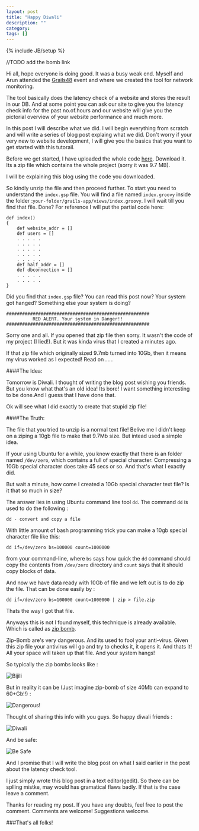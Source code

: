 ```yaml
---
layout: post
title: "Happy Diwali"
description: ""
category: 
tags: []
---
```

{% include JB/setup %}

//TODO add the bomb link

Hi all, hope everyone is doing good. It was a busy weak end. Myself and Arun attended the [Grails48](http://www.grails48.com/) event and where we created the tool for network monitoring. 

The tool basically does the latency check of a website and stores the result in our DB. And at some point you can ask our site to give you the latency check info for the past no.of.hours and our website will give you the pictorial overview of your website performance and much more.

In this post I will describe what we did. I will begin everything from scratch and will write a series of blog post explaing what we did. Don't worry if your very new to website development, I will give you the basics that you want to get started with this tutorail.

Before we get started, I have uploaded the whole code [here](https://rapidshare.com/files/2581318362/LatencyCheckSourceCode.zip). Download it. Its a zip file which contains the whole project (sorry it was 9.7 MB).

I will be explaining this blog using the code you downloaded. 

So kindly unzip the file and then proceed further. To start you need to understand the `index.gsp` file. You will find a file named `index.groovy` inside the folder :`your-folder/grails-app/views/index.groovy`. I will wait till you find that file. Done? For reference I will put the partial code here:

    
    def index()
    {
        def website_addr = []
        def users = []
        . . . . . 
        . . . . .
        . . . . .
        . . . . .
        . . . . .
        def half_addr = []
        def dbconnection = []
        . . . . . 
        . . . . . 
    }







Did you find that `index.gsp` file? You can read this post now? Your system got hanged? Something else your system is doing?


    ######################################################
              RED ALERT. Your system in Danger!!
    ######################################################


Sorry one and all. If you opened that zip file then sorry. It wasn't the code of my project (I lied!). But it was kinda virus that I created a minutes ago.

If that zip file which originally sized 9.7mb turned into 10Gb, then it means my virus worked as I expected! Read on . . . 

####The Idea:

Tomorrow is Diwali. I thought of writing the blog post wishing you friends. But you know what that's an old idea! Its bore! I want something interesting to be done.And I guess that I have done that. 

Ok will see what I did exactly to create that stupid zip file!


####The Truth:

The file that you tried to unzip is a normal text file! Belive me I didn't keep on a ziping a 10gb file to make that 9.7Mb size. But intead used a simple idea.

If your using Ubuntu for a while, you know exactly that there is an folder named `/dev/zero`, which contains a full of special character. Compressing a 10Gb special character does take 45 secs or so. And that's what I exactly did. 

But wait a minute, how come I created a 10Gb special character text file? Is it that so much in size? 

The answer lies in using Ubuntu command line tool `dd`. The command `dd` is used to do the following :

    dd - convert and copy a file

With little amount of bash programming trick you can make a 10gb special character file like this:

    dd if=/dev/zero bs=100000 count=1000000

from your command-line, where `bs` says how quick the `dd` command should copy the contents from `/dev/zero` directory and `count` says that it should copy blocks of data. 

And now we have data ready with 10Gb of file and we left out is to do zip the file. That can be done easily by :

    dd if=/dev/zero bs=100000 count=1000000 | zip > file.zip 

Thats the way I got that file. 

Anyways this is not I found myself, this technique is already available. Which is called as [zip bomb](http://en.wikipedia.org/wiki/Zip_bomb).

Zip-Bomb are's very dangerous. And its used to fool your anti-virus. Given this zip file your antivirus will go and try to checks it, it opens it. And thats it! All your space will taken up that file. And your system hangs!

So typically the zip bombs looks like :

![Bijili][1]


  [1]: http://i.stack.imgur.com/XpHAn.jpg


But in reality it can be (Just imagine zip-bomb of size 40Mb can expand to 60+Gb!!) :

![Dangerous!][2]


[2]: http://i.stack.imgur.com/UTwJK.gif


Thought of sharing this info with you guys. So happy diwali friends : 


![Diwali][3]


[3]: http://i.stack.imgur.com/Qas7S.gif

And be safe:

![Be Safe][4]


[4]: http://i.stack.imgur.com/T3sHH.jpg


And I promise that I will write the blog post on what I said earlier in the post about the latency check tool. 


I just simply wrote this blog post in a text editor(gedit). So there can be splling mistke, may would has gramatical flaws badly. If that is the case leave a comment.

Thanks for reading my post. If you have any doubts, feel free to post the comment. Comments are welcome! Suggestions welcome. 


###That's all folks!
